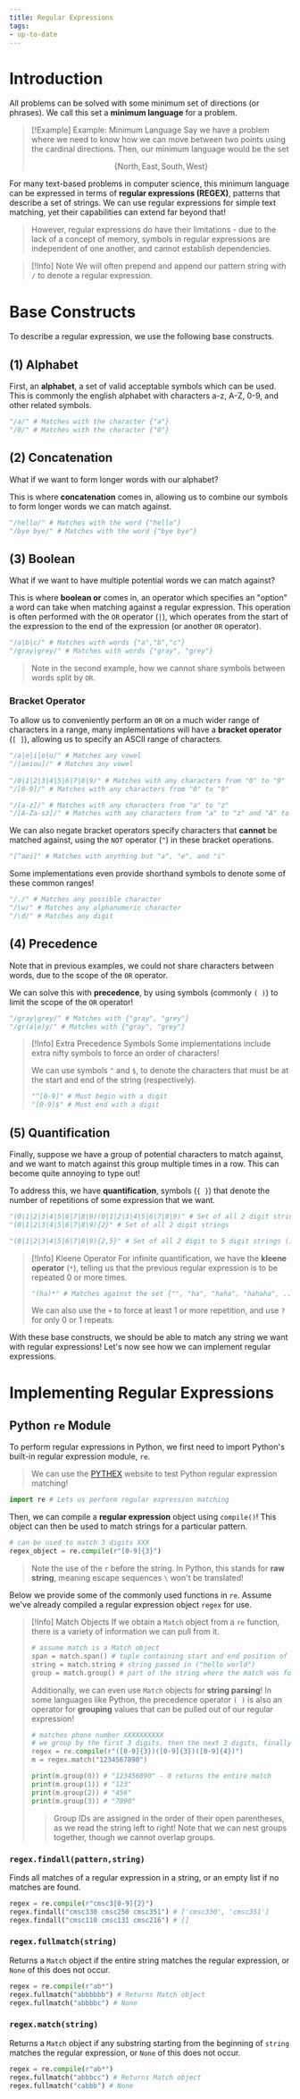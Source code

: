```yaml
---
title: Regular Expressions
tags:
- up-to-date
---
```


# Introduction
All problems can be solved with some minimum set of directions (or phrases). We call this set a **minimum language** for a problem.

> [!Example] Example: Minimum Language
> Say we have a problem where we need to know how we can move between two points using the cardinal directions. Then, our minimum language would be the set
> 
> $$
> \{ \text{North}, \text{East}, \text{South}, \text{West} \}
> $$

For many text-based problems in computer science, this minimum language can be expressed in terms of **regular expressions (REGEX)**, patterns that describe a set of strings. We can use regular expressions for simple text matching, yet their capabilities can extend far beyond that!
> However, regular expressions do have their limitations - due to the lack of a concept of memory, symbols in regular expressions are independent of one another, and cannot establish dependencies.

> [!Info] Note
> We will often prepend and append our pattern string with `/` to denote a regular expression. 


# Base Constructs
To describe a regular expression, we use the following base constructs.

## (1) Alphabet
First, an **alphabet**, a set of valid acceptable symbols which can be used. This is commonly the english alphabet with characters a-z, A-Z, 0-9, and other related symbols.

```python
"/a/" # Matches with the character {"a"}
"/0/" # Matches with the character {"0"}
```

## (2) Concatenation
What if we want to form longer words with our alphabet?

This is where **concatenation** comes in, allowing us to combine our symbols to form longer words we can match against.

```python
"/hello/" # Matches with the word {"hello"}
"/bye bye/" # Matches with the word {"bye bye"}
```

## (3) Boolean
What if we want to have multiple potential words we can match against?

This is where **boolean or** comes in, an operator which specifies an "option" a word can take when matching against a regular expression. This operation is often performed with the `OR` operator (`|`), which operates from the start of the expression to the end of the expression (or another `OR` operator).

```python
"/a|b|c/" # Matches with words {"a","b","c"}
"/gray|grey/" # Matches with words {"gray", "grey"}
```
> Note in the second example, how we cannot share symbols between words split by `OR`.

### Bracket Operator
To allow us to conveniently perform an `OR` on a much wider range of characters in a range, many implementations will have a **bracket operator** (`[ ]`), allowing us to specify an ASCII range of characters.

```python
"/a|e|i|o|u/" # Matches any vowel
"/[aeiou]/" # Matches any vowel
 
"/0|1|2|3|4|5|6|7|8|9/" # Matches with any characters from "0" to "9"
"/[0-9]/" # Matches with any characters from "0" to "9"

"/[a-z]/" # Matches with any characters from "a" to "z"
"/[A-Za-sz]/" # Matches with any characters from "a" to "z" and "A" to "Z"
```

We can also negate bracket operators specify characters that **cannot** be matched against, using the `NOT` operator (`^`) in these bracket operations.
```python
"[^aei]" # Matches with anything but "a", "e", and "i"
```

Some implementations even provide shorthand symbols to denote some of these common ranges!

```python
"/./" # Matches any possible character
"/\w/" # Matches any alphanumeric character
"/\d/" # Matches any digit
```

## (4) Precedence
Note that in previous examples, we could not share characters between words, due to the scope of the `OR` operator.

We can solve this with **precedence**, by using symbols  (commonly `( )`) to limit the scope of the `OR` operator!

```python
"/gray|grey/" # Matches with {"gray", "grey"}
"/gr(a|e)y/" # Matches with {"gray", "grey"}
```

> [!Info] Extra Precedence Symbols
> Some implementations include extra nifty symbols to force an order of characters!
>
> We can use symbols `^` and `$`, to denote the characters that must be at the start and end of the string (respectively).
> ```python
> "^[0-9]" # Must begin with a digit
> "[0-9]$" # Must end with a digit
> ```

## (5) Quantification
Finally, suppose we have a group of potential characters to match against, and we want to match against this group multiple times in a row. This can become quite annoying to type out!

To address this, we have **quantification**, symbols (`{ }`) that denote the number of repetitions of some expression that we want.

```python
"(0|1|2|3|4|5|6|7|8|9)(0|1|2|3|4|5|6|7|8|9)" # Set of all 2 digit strings
"(0|1|2|3|4|5|6|7|8|9){2}" # Set of all 2 digit strings

"(0|1|2|3|4|5|6|7|8|9){2,5}" # Set of all 2 digit to 5 digit strings (inclusive)
```

> [!Info] Kleene Operator
> For infinite quantification, we have the **kleene operator** (`*`), telling us that the previous regular expression is to be repeated 0 or more times.
>
> ```python
> "(ha)*" # Matches against the set {"", "ha", "haha", "hahaha", ... }
> ```
> 
> We can also use the `+` to force at least 1 or more repetition, and use `?` for only 0 or 1 repeats.

With these base constructs, we should be able to match any string we want with regular expressions! Let's now see how we can implement regular expressions.


# Implementing Regular Expressions
## Python `re` Module
To perform regular expressions in Python, we first need to import Python's built-in regular expression module, `re`.
> We can use the [PYTHEX](https://pythex.org/) website to test Python regular expression matching!


```python
import re # Lets us perform regular expression matching
```

Then, we can compile a **regular expression** object using `compile()`! This object can then be used to match strings for a particular pattern.

```python
# can be used to match 3 digits XXX
regex_object = re.compile(r"[0-9]{3}")
```
> Note the use of the `r` before the string. In Python, this stands for **raw string**, meaning escape sequences `\` won't be translated!

Below we provide some of the commonly used functions in `re`. Assume we've already compiled a regular expression object `regex` for use.

> [!Info] Match Objects
> If we obtain a `Match` object from a `re` function, there is a variety of information we can pull from it.
>
> ```python
> # assume match is a Match object 
> span = match.span() # tuple containing start and end position of the match
> string = match.string # string passed in ("hello world")
> group = match.group() # part of the string where the match was found
> ```
>
> Additionally, we can even use `Match` objects for **string parsing**! In some languages like Python, the precedence operator `( )` is also an operator for **grouping** values that can be pulled out of our regular expression!
>
> ```python
> # matches phone number XXXXXXXXXX
> # we group by the first 3 digits, then the next 3 digits, finally the last 4 digits
> regex = re.compile(r"([0-9]{3})([0-9]{3})([0-9]{4})")
> m = regex.match("1234567890")
>
> print(m.group(0)) # "123456890" - 0 returns the entire match
> print(m.group(1)) # "123"
> print(m.group(2)) # "456"
> print(m.group(3)) # "7890"
> ```
> > Group IDs are assigned in the order of their open parentheses, as we read the string left to right! Note that we can nest groups together, though we cannot overlap groups.

### `regex.findall(pattern,string)`
Finds all matches of a regular expression in a string, or an empty list if no matches are found.

```python
regex = re.compile(r"cmsc3[0-9]{2}")
regex.findall("cmsc330 cmsc250 cmsc351") # ['cmsc330', 'cmsc351']
regex.findall("cmsc110 cmsc131 cmsc216") # []
```

### `regex.fullmatch(string)`
Returns a `Match` object if the entire string matches the regular expression, or `None` of this does not occur.

```python
regex = re.compile(r"ab*")
regex.fullmatch("abbbbbb") # Returns Match object
regex.fullmatch("abbbbc") # None
```

### `regex.match(string)`
Returns a `Match` object if any substring starting from the beginning of `string` matches the regular expression, or `None` of this does not occur.

```python
regex = re.compile(r"ab*")
regex.fullmatch("abbbcc") # Returns Match object
regex.fullmatch("cabbb") # None
```